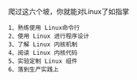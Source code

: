 爬过这六个坡，你就能对Linux了如指掌

~~~
1、熟练使用 Linux命令行
2、使用 Linux 进行程序设计
3、了解 Linux 内核机制
4、阅读 Linux 内核代码
5、实验定制 Linux 组件
6、落到生产实践上
~~~

